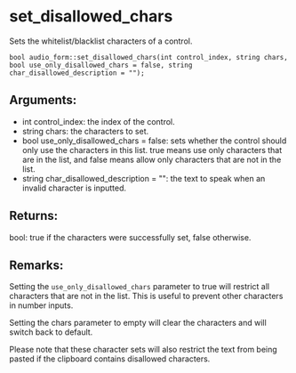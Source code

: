 # set_disallowed_chars
Sets the whitelist/blacklist characters of a control.

`bool audio_form::set_disallowed_chars(int control_index, string chars, bool use_only_disallowed_chars = false, string char_disallowed_description = "");`

## Arguments:
* int control_index: the index of the control.
* string chars: the characters to set.
* bool use_only_disallowed_chars = false: sets whether the control should only use the characters in this list. true means use only characters that are in the list, and false means allow only characters that are not in the list.
* string char_disallowed_description = "": the text to speak when an invalid character is inputted.

## Returns:
bool: true if the characters were successfully set, false otherwise.

## Remarks:
Setting the `use_only_disallowed_chars` parameter to true will restrict all characters that are not in the list. This is useful to prevent other characters in number inputs.

Setting the chars parameter to empty will clear the characters and will switch back to default.

Please note that these character sets will also restrict the text from being pasted if the clipboard contains disallowed characters.
